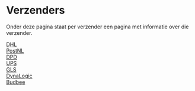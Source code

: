# Verzenders

Onder deze pagina staat per verzender een pagina met informatie over die verzender.

[DHL](../../../Algemene-informatie/Outbound/Verzenders/DHL)<br />
[PostNL](../../../Algemene-informatie/Outbound/Verzenders/PostNL)<br />
[DPD](../../../Algemene-informatie/Outbound/Verzenders/DPD)<br />
[UPS](../../../Algemene-informatie/Outbound/Verzenders/UPS)<br />
[GLS](../../../Algemene-informatie/Outbound/Verzenders/GLS)<br />
[DynaLogic](../../../Algemene-informatie/Outbound/Verzenders/DynaLogic)<br />
[Budbee](../../../Algemene-informatie/Outbound/Verzenders/Budbee)<br />
